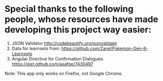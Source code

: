 Special thanks to the following people, whose resources have made developing this project way easier:
===
1. JSON Validator http://codebeautify.org/jsonvalidate
2. Data for learnsets from: https://github.com/Zarel/Pokemon-Gen-6-Learnsets
3. Angular Directive for Confirmation Dialogues. https://gist.github.com/asafge/7430497

Note: This app only works on Firefox, not Google Chrome.
